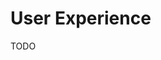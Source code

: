 # User Experience

<!--
https://app.pluralsight.com/paths/skill/ux-design
https://app.pluralsight.com/paths/skill/ux-research
https://app.pluralsight.com/paths/skill/visual-design-for-ux
https://elementor.com/blog/custom-navigation-menu/
https://app.pluralsight.com/library/courses/ux-driven-software-design/table-of-contents
-->

TODO
